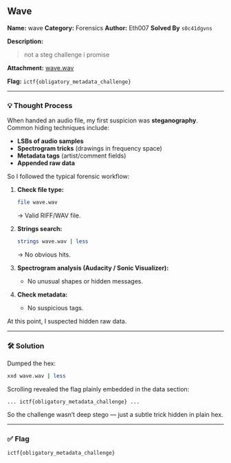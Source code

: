## Wave

**Name:** wave
**Category:** Forensics
**Author:** Eth007
**Solved By** `s0c41dgvns`

**Description:**

> not a steg challenge i promise
> 

**Attachment:** [wave.wav](https://github.com/ImaginaryCTF/ImaginaryCTF-2025-Challenges/blob/main/Forensics/wave/dist/wave.wav)

**Flag:** `ictf{obligatory_metadata_challenge}`

---

### 💡 Thought Process

When handed an audio file, my first suspicion was **steganography**. Common hiding techniques include:

- **LSBs of audio samples**
- **Spectrogram tricks** (drawings in frequency space)
- **Metadata tags** (artist/comment fields)
- **Appended raw data**

So I followed the typical forensic workflow:

1. **Check file type:**
    
    ```bash
    file wave.wav
    
    ```
    
    → Valid RIFF/WAV file.
    
2. **Strings search:**
    
    ```bash
    strings wave.wav | less
    
    ```
    
    → No obvious hits.
    
3. **Spectrogram analysis (Audacity / Sonic Visualizer):**
    - No unusual shapes or hidden messages.
4. **Check metadata:**
    - No suspicious tags.

At this point, I suspected hidden raw data.

---

### 🛠️ Solution

Dumped the hex:

```bash
xxd wave.wav | less

```

Scrolling revealed the flag plainly embedded in the data section:

```
... ictf{obligatory_metadata_challenge} ...

```

So the challenge wasn’t deep stego — just a subtle trick hidden in plain hex.

---

### ✅ Flag

```
ictf{obligatory_metadata_challenge}

```
